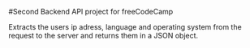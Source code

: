 #Second Backend API project for freeCodeCamp

Extracts the users ip adress, language and operating system from the request to the server and returns them in a JSON object.